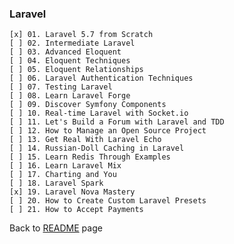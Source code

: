 ### Laravel
    
    [x] 01. Laravel 5.7 from Scratch
    [ ] 02. Intermediate Laravel
    [ ] 03. Advanced Eloquent
    [ ] 04. Eloquent Techniques
    [ ] 05. Eloquent Relationships
    [ ] 06. Laravel Authentication Techniques
    [ ] 07. Testing Laravel
    [ ] 08. Learn Laravel Forge
    [ ] 09. Discover Symfony Components
    [ ] 10. Real-time Laravel with Socket.io
    [ ] 11. Let's Build a Forum with Laravel and TDD
    [ ] 12. How to Manage an Open Source Project
    [ ] 13. Get Real With Laravel Echo
    [ ] 14. Russian-Doll Caching in Laravel
    [ ] 15. Learn Redis Through Examples
    [ ] 16. Learn Laravel Mix
    [ ] 17. Charting and You
    [ ] 18. Laravel Spark
    [x] 19. Laravel Nova Mastery
    [ ] 20. How to Create Custom Laravel Presets
    [ ] 21. How to Accept Payments

Back to [README](../../README.md) page